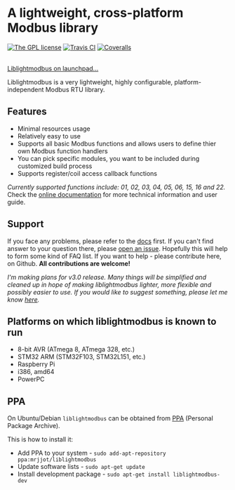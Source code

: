 # A lightweight, cross-platform Modbus library
[![The GPL license](https://img.shields.io/badge/license-GPL-blue.svg?style=flat-square)](http://opensource.org/licenses/GPL-3.0)
[![Travis CI](https://img.shields.io/travis/Jacajack/liblightmodbus/master.svg?style=flat-square)](https://travis-ci.org/Jacajack/liblightmodbus)
[![Coveralls](https://img.shields.io/coveralls/Jacajack/liblightmodbus/master.svg?style=flat-square)](https://coveralls.io/github/Jacajack/liblightmodbus)

<br>[Liblightmodbus on launchpad...](https://launchpad.net/liblightmodbus)

Liblightmodbus is a very lightweight, highly configurable, platform-independent Modbus RTU library.

## Features
- Minimal resources usage
- Relatively easy to use
- Supports all basic Modbus functions and allows users to define thier own Modbus function handlers
- You can pick specific modules, you want to be included during customized build process
- Supports register/coil access callback functions

*Currently supported functions include: 01, 02, 03, 04, 05, 06, 15, 16 and 22.*
Check the [online documentation](https://jacajack.github.io/liblightmodbus/) for more technical information and user guide.

## Support
If you face any problems, please refer to the [docs](https://jacajack.github.io/liblightmodbus/) first. If you can't find answer to your question there, please [open an issue](https://github.com/Jacajack/liblightmodbus/issues/new). Hopefully this will help to form some kind of FAQ list.
If you want to help - please contribute here, on Github. **All contributions are welcome!**

_I'm making plans for v3.0 release. Many things will be simplified and cleaned up in hope of making liblightmodbus lighter, more flexible and possibly easier to use. If you would like to suggest something, please let me know [here](https://github.com/Jacajack/liblightmodbus/issues/19)._

## Platforms on which liblightmodbus is known to run
 - 8-bit AVR (ATmega 8, ATmega 328, etc.)
 - STM32 ARM (STM32F103, STM32L151, etc.)
 - Raspberry Pi
 - i386, amd64
 - PowerPC

## PPA
On Ubuntu/Debian `liblightmodbus` can be obtained from [PPA](https://code.launchpad.net/~mrjjot/+archive/ubuntu/liblightmodbus) (Personal Package Archive).

This is how to install it:
 - Add PPA to your system - `sudo add-apt-repository ppa:mrjjot/liblightmodbus`
 - Update software lists - `sudo apt-get update`
 - Install development package - `sudo apt-get install liblightmodbus-dev`
